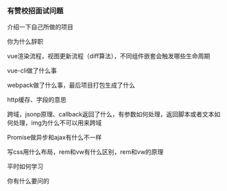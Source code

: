### 有赞校招面试问题

介绍一下自己所做的项目

你为什么辞职

vue渲染流程，视图更新流程（diff算法），不同组件嵌套会触发哪些生命周期

vue-cli做了什么事

webpack做了什么事，最后项目打包生成了什么

http缓存、字段的意思

跨域，jsonp原理、callback返回了什么，有参数如何处理，返回脚本或者文本如何处理，img为什么不可以用来跨域

Promise做异步和ajax有什么不一样

写css用什么布局，rem和vw有什么区别，rem和vw的原理

平时如何学习

你有什么要问的

